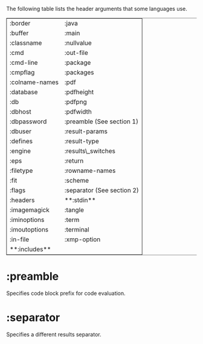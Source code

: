 The following table lists the header arguments that some languages use.

<table border="2" cellspacing="0" cellpadding="6" rules="groups" frame="hsides">


<colgroup>
<col  class="org-left" />

<col  class="org-left" />
</colgroup>
<tbody>
<tr>
<td class="org-left">:border</td>
<td class="org-left">:java</td>
</tr>


<tr>
<td class="org-left">:buffer</td>
<td class="org-left">:main</td>
</tr>


<tr>
<td class="org-left">:classname</td>
<td class="org-left">:nullvalue</td>
</tr>


<tr>
<td class="org-left">:cmd</td>
<td class="org-left">:out-file</td>
</tr>


<tr>
<td class="org-left">:cmd-line</td>
<td class="org-left">:package</td>
</tr>


<tr>
<td class="org-left">:cmpflag</td>
<td class="org-left">:packages</td>
</tr>


<tr>
<td class="org-left">:colname-names</td>
<td class="org-left">:pdf</td>
</tr>


<tr>
<td class="org-left">:database</td>
<td class="org-left">:pdfheight</td>
</tr>


<tr>
<td class="org-left">:db</td>
<td class="org-left">:pdfpng</td>
</tr>


<tr>
<td class="org-left">:dbhost</td>
<td class="org-left">:pdfwidth</td>
</tr>


<tr>
<td class="org-left">:dbpassword</td>
<td class="org-left">:preamble (See section 1)</td>
</tr>


<tr>
<td class="org-left">:dbuser</td>
<td class="org-left">:result-params</td>
</tr>


<tr>
<td class="org-left">:defines</td>
<td class="org-left">:result-type</td>
</tr>


<tr>
<td class="org-left">:engine</td>
<td class="org-left">:results\_switches</td>
</tr>


<tr>
<td class="org-left">:eps</td>
<td class="org-left">:return</td>
</tr>


<tr>
<td class="org-left">:filetype</td>
<td class="org-left">:rowname-names</td>
</tr>


<tr>
<td class="org-left">:fit</td>
<td class="org-left">:scheme</td>
</tr>


<tr>
<td class="org-left">:flags</td>
<td class="org-left">:separator (See section 2)</td>
</tr>


<tr>
<td class="org-left">:headers</td>
<td class="org-left">**:stdin**</td>
</tr>


<tr>
<td class="org-left">:imagemagick</td>
<td class="org-left">:tangle</td>
</tr>


<tr>
<td class="org-left">:iminoptions</td>
<td class="org-left">:term</td>
</tr>


<tr>
<td class="org-left">:imoutoptions</td>
<td class="org-left">:terminal</td>
</tr>


<tr>
<td class="org-left">:in-file</td>
<td class="org-left">:xmp-option</td>
</tr>


<tr>
<td class="org-left">**:includes**</td>
<td class="org-left">&#xa0;</td>
</tr>
</tbody>
</table>

# :preamble

Specifies code block prefix for code evaluation.

# :separator

Specifies a different results separator.
